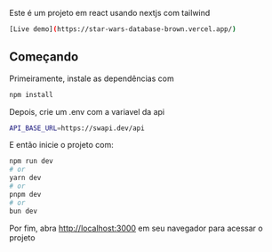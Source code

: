 Este é um projeto em react usando nextjs com tailwind


```bash
[Live demo](https://star-wars-database-brown.vercel.app/)
```

## Começando

Primeiramente, instale as dependências com

```bash
npm install
```
Depois, crie um .env com a variavel da api

```bash
API_BASE_URL=https://swapi.dev/api
```

E então inicie o projeto com:

```bash
npm run dev
# or
yarn dev
# or
pnpm dev
# or
bun dev
```
Por fim, abra [http://localhost:3000](http://localhost:3000) em seu navegador para acessar o projeto

